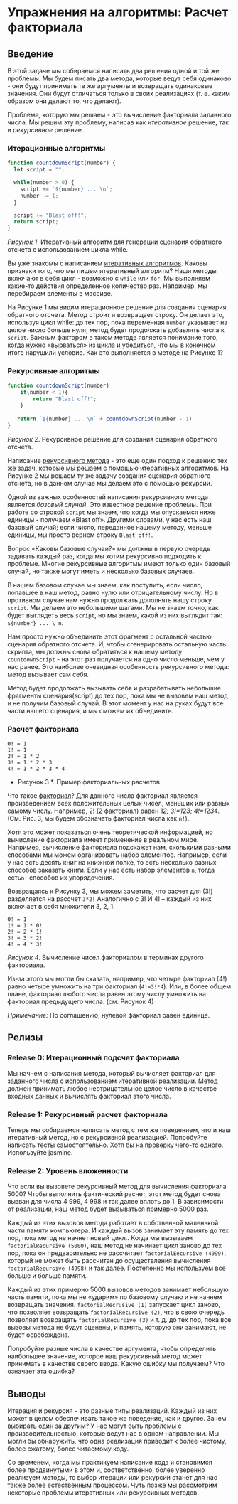 # Упражнения на алгоритмы: Расчет факториала

## Введение

В этой задаче мы собираемся написать два решения одной и той же проблемы. Мы будем писать два метода, которые ведут себя одинаково - они будут принимать те же аргументы и возвращать одинаковые значения. Они будут отличаться только в своих реализациях (т. е. каким образом они делают то, что делают).

Проблема, которую мы решаем - это вычисление факториала заданного числа. Мы решим эту проблему, написав как *итеративное* решение, так и *рекурсивное* решение.

### Итерационные алгоритмы
 
```javascript
function countdownScript(number) {
  let script = "";

  while(number > 0) {
    script += `${number} ... \n`;
    number -= 1;
  }

  script += "Blast off!";
  return script;
}
```
*Рисунок 1*. Итеративный алгоритм для генерации сценария обратного отсчета с использованием цикла while.

Вы уже знакомы с написанием [итеративных алгоритмов](https://en.wikipedia.org/wiki/Iteration#Computing). Каковы признаки того, что мы пишем итеративный алгоритм? Наши методы включают в себя цикл - возможно с `while` или `for`. Мы выполняем какие-то действия определенное количество раз. Например, мы перебираем элементы в массиве.

На Рисунке 1 мы видим итерационное решение для создания сценария обратного отсчета. Метод строит и возвращает строку. Он делает это, используя цикл while: до тех пор, пока переменная `number` указывает на целое число больше нуля, метод будет продолжать добавлять числа к `script`. Важным фактором в таком методе является понимание того, когда нужно «вырваться» из цикла и убедиться, что мы в конечном итоге нарушили условие. 
Как это выполняется в методе на Рисунке 1?

### Рекурсивные алгоритмы
 
```javascript
function countdownScript(number)
 	if(number < 1){ 
 		return "Blast off!"; 
  	}
 
   return `${number} ... \n` + countdownScript(number - 1)
}
```
*Рисунок 2*. Рекурсивное решение для создания сценария обратного отсчета.

Написание [рекурсивного метода](http://en.wikipedia.org/wiki/Recursion_%28computer_science%29) - это еще один подход к решению тех же задач, которые мы решаем с помощью итеративных алгоритмов. На Рисунке 2 мы решаем ту же задачу создания сценария обратного отсчета, но в данном случае мы делаем это с помощью рекурсии.

Одной из важных особенностей написания рекурсивного метода является *базовый случай*. Это известное решение проблемы. При работе со строкой `script` мы знаем, что когда мы опускаемся ниже единицы - получаем «Blast off». Другими словами, у нас есть наш базовый случай; если число, переданное нашему методу, меньше единицы, мы просто вернем строку `Blast off!`.

Вопрос «Каковы базовые случаи?»  мы должны в первую очередь задавать каждый раз, когда мы хотим рекурсивно подходить к проблеме. Многие рекурсивные алгоритмы имеют только один базовый случай, но также могут иметь и несколько базовых случаев.

В нашем базовом случае мы знаем, как поступить, если число, попавшее в наш метод, равно нулю или отрицательному числу. Но в противном случае нам нужно продолжать дополнять нашу строку `script`. Мы делаем это небольшими шагами. Мы не знаем точно, как будет выглядеть весь `script`, но мы знаем, какой из них выглядит так: `${number} ... \ n`.

Нам просто нужно объединить этот фрагмент с остальной частью сценария обратного отсчета. И, чтобы сгенерировать остальную часть скрипта, мы должны снова обратиться к  нашему методу `countdownScript` - на этот раз получается на одно число меньше, чем у нас ранее. Это наиболее очевидная особенность рекурсивного метода: метод вызывает сам себя.

Метод будет продолжать вызывать себя и разрабатывать небольшие фрагменты сценария(script) до тех пор, пока мы не вызовем наш метод и не получим базовый случай. В этот момент у нас на руках будут все части нашего сценария, и мы сможем их объединить.

### Расчет факториала
 
```
0! = 1
1! = 1
2! = 1 * 2
3! = 1 * 2 * 3
4! = 1 * 2 * 3 * 4
```

* Рисунок 3 *. Пример факториальных расчетов

Что такое [факториал](http://en.wikipedia.org/wiki/Factorial)? Для данного числа факториал является произведением всех положительных целых чисел, меньших или равных самому числу. Например, 2! (2 факториал) равен 1*2; 3!=1*2*3; 4!=1*2*3*4. (См. Рис. 3, мы будем обозначать факториал числа как `n!`).

Хотя это может показаться очень теоретической информацией, но вычисление факториала имеет применение в реальном мире. Например, вычисление факториала подскажет нам, сколькими разными способами мы можем организовать набор элементов. Например, если у нас есть десять книг на книжной полке, то есть несколько разных способов заказать книги. Если у нас есть набор элементов `n`, тогда есть` n! ` способов их упорядочения.

Возвращаясь к Рисунку 3, мы можем заметить, что расчет для (3!) разделяется на рассчет `3*2!`  Аналогично с 3! И 4! – каждый  из них включает в себя множители 3, 2, 1. 

```
0! = 1
1! = 1 * 0!
2! = 2 * 1!
3! = 3 * 2!
4! = 4 * 3!
```

*Рисунок 4*. Вычисление чисел факториалом в терминах другого факториала.

Из-за этого мы могли бы сказать, например, что четыре факториал (4!)  равно четыре умножить на три факториал  (`4!=3!*4`).  Или, в более общем плане, факториал любого числа равен этому числу умножить на факториал предыдущего числа. (см. Рисунок 4)

*Примечание:* По соглашению, нулевой факториал равен единице.


## Релизы
### Release 0: Итерационный подсчет факториала

Мы начнем с написания метода, который вычисляет факториал для заданного числа с использованием итеративной реализации. Метод должен принимать любое неотрицательное целое число в качестве входных данных и вычислять факториал этого числа.


### Release 1: Рекурсивный расчет факториала

Теперь мы собираемся написать метод с тем же поведением, что и наш итеративный метод, но с рекурсивной реализацией. Попробуйте написать тесты самостоятельно. Хотя бы на проверку чего-то одного. Используйте jasmine.


### Release 2: Уровень вложенности

Что если вы вызовете рекурсивный метод для вычисления факториала 5000? Чтобы выполнить фактический расчет, этот метод будет снова вызван для числа 4 999, 4 998 и так далее вплоть до 1. В зависимости от реализации, наш метод будет вызываться примерно 5000 раз.

Каждый из этих вызовов метода работает в собственной маленькой части памяти компьютера. И каждый вызов занимает эту память до тех пор, пока метод не начнет новый цикл.. Когда мы вызываем `factorialRecursive (5000)`, наш метод не начинает цикл заново до тех пор, пока он предварительно не рассчитает `factorialEecursive (4999)`, который не может быть рассчитан до осуществления вычисления `factorialRecursive (4998)` и так далее. Постепенно мы используем все больше и больше памяти.

Каждый из этих примерно 5000 вызовов методов занимает небольшую часть памяти, пока мы не «ударим» по базовому случаю и не начнем возвращать значения. `factorialRecrusive (1)` запускает цикл заново, что позволяет возвращать `factorialRecursive (2)`, что в свою очередь позволяет возвращать `factorialRecursive (3)` и т. д. до тех пор, пока все вызовы метода не будут оценены, и память, которую они занимают, не будет освобождена.

Попробуйте разные числа в качестве аргумента, чтобы определить наибольшее значение, которое наш рекурсивный метод может принимать в качестве своего ввода. Какую ошибку мы получаем? Что означает эта ошибка?


## Выводы

Итерация и рекурсия - это разные типы реализаций. Каждый из них может в целом обеспечивать такое же поведение, как и другое. Зачем выбирать один за другим? У нас могут быть проблемы с производительностью, которые ведут нас в одном направлении. Мы могли бы обнаружить, что одна реализация приводит к более чистому, более сжатому, более читаемому коду.

Со временем, когда мы практикуем написание кода и становимся более продвинутыми в этом и, соответственно, более уверенно реализуем методы, то выбор итерации или рекурсии станет для нас также более естественным процессом. Чуть позже мы рассмотрим некоторые проблемы итеративных или рекурсивных методов.
